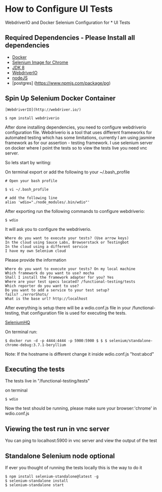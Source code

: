 # How to Configure UI Tests

WebdriverIO and Docker Selenium Configuration for * UI Tests

## Required Dependencies - Please Install all dependencies
 - [Docker](https://www.docker.com/)
 - [Selenium Image for Chrome](https://github.com/SeleniumHQ/docker-selenium) 
 - [JDK 8](http://www.oracle.com/technetwork/java/javase/downloads/jdk8-downloads-2133151.html)
 - [WebdriverIO](http://webdriver.io/)
 - [nodeJS](https://nodejs.org/en/)
 - [postgres] (https://www.npmjs.com/package/pg)
## Spin Up Selenium Docker Container

	[WebdriverIO](http://webdriver.io/) 
	
	$ npm install webdriverio

After done installing dependencies, you need to configure webdriverio configuration file. Webdriverio is a tool that uses different frameworks for automated testing which has some limitations, currently I am using jasmine framework as for our assertion - testing framework. I use selenium server on docker where I point the tests so to view the tests live you need vnc server. 

So lets start by writing:

On terminal export or add the following to your ~/.bash_profile

	# Open your bash profile

	$ vi ~/.bash_profile
	
	# add the following line
	alias 'wdio="./node_modules/.bin/wdio"'
	
After exporting run the following commands to configure webdriverio:
	
	$ wdio

It will ask you to configure the webdriverio.
	
	Where do you want to execute your tests? (Use arrow keys)
	In the cloud using Sauce Labs, Browserstack or Testingbot
  	In the cloud using a different service
 	I have my own Selenium cloud

Please provide the information 

	Where do you want to execute your tests? On my local machine
	Which framework do you want to use? mocha
	Shall I install the framework adapter for you? Yes
	Where are your test specs located? /functional-testing/tests
	Which reporter do you want to use?
	Do you want to add a service to your test setup?
	fails? ./errorShots/
	What is the base url? http://localhost

After everything is setup there will be a wdio.conf.js file in your /functional-testing, that configuration file is used for executing the tests.

[SeleniumHQ](https://github.com/SeleniumHQ/docker-selenium)

On terminal run:
	
	$ docker run -d -p 4444:4444 -p 5900:5900 $ $ $ selenium/standalone-chrome-debug:3.7.1-beryllium

Note: If the hostname is different change it inside wdio.conf.js "host:abcd"

## Executing the tests
The tests live in "/functional-testing/tests"

on terminal 
	
	$ wdio

Now the test should be running, please make sure your browser:'chrome' in wdio.conf.js

## Viewing the test run in vnc server
You can ping to localhost:5900 in vnc server and view the output of the test

## Standalone Selenium node optional
If ever you thought of running the tests locally this is the way to do it

	$ npm install selenium-standalone@latest -g
	$ selenium-standalone install
	$ selenium-standalone start
